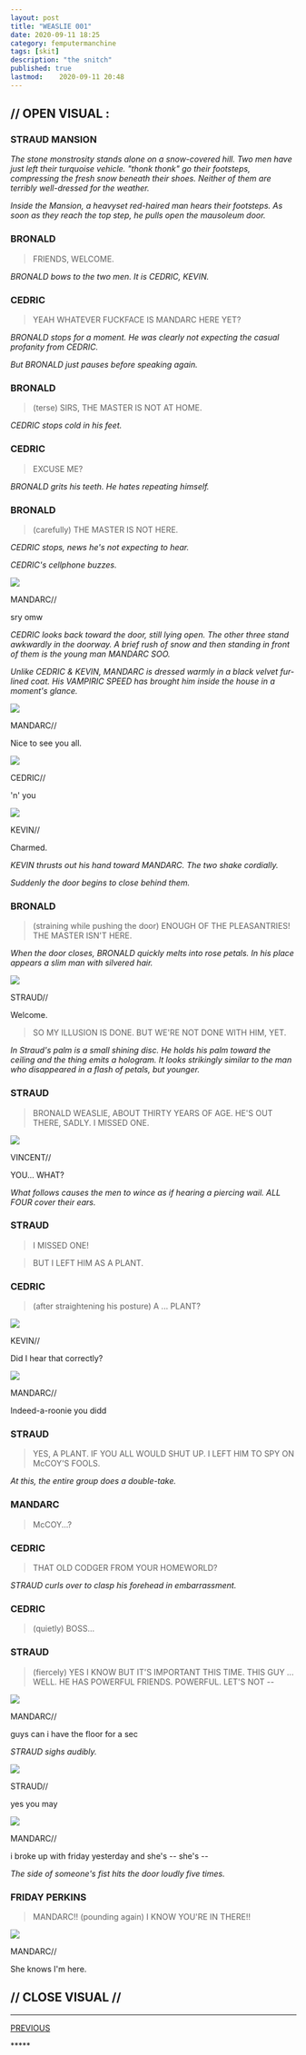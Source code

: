 ```yaml
---
layout: post
title: "WEASLIE 001"
date: 2020-09-11 18:25
category: femputermanchine
tags: [skit]
description: "the snitch"
published: true
lastmod:	2020-09-11 20:48
---
```

[//]: # ( 9/11/20  -added)

## // OPEN VISUAL : ##

### STRAUD MANSION ###

<i>The stone monstrosity stands alone on a snow-covered hill. Two men have just left their turquoise vehicle. "thonk thonk" go their footsteps, compressing the fresh snow beneath their shoes. Neither of them are terribly well-dressed for the weather. </i>

<i>Inside the Mansion, a heavyset red-haired man hears their footsteps. As soon as they reach the top step, he pulls open the mausoleum door. </i>

### BRONALD ###

> FRIENDS, WELCOME.

<I>BRONALD bows to the two men. It is CEDRIC, KEVIN. </i>

### CEDRIC ###

> YEAH WHATEVER FUCKFACE IS MANDARC HERE YET?

<i>BRONALD stops for a moment. He was clearly not expecting the casual profanity from CEDRIC. </i>

<i>But BRONALD just pauses before speaking again. </i>

### BRONALD ###

> (terse) SIRS, THE MASTER IS NOT AT HOME.

<I>CEDRIC stops cold in his feet.</i>

### CEDRIC ###

> EXCUSE ME?

<I>BRONALD grits his teeth. He hates repeating himself.</i>

### BRONALD ###

> (carefully) THE MASTER IS NOT HERE.

<I>CEDRIC stops, news he's not expecting to hear. </i>

<i>CEDRIC's cellphone buzzes. </i>

<div class="chat-box">
<img src="{{ site.url }}/assets/tb/mandarc.jpg" class="chat-portrait" />
<p class="ppl-sez">MANDARC//</p>
<p class="ppl-sez">sry omw</p>
</div>

<i>CEDRIC looks back toward the door, still lying open. The other three stand awkwardly in the doorway. A brief rush of snow and then standing in front of them is the young man MANDARC SOO. </i>

<i>Unlike CEDRIC & KEVIN, MANDARC is dressed warmly in a black velvet fur-lined coat. His VAMPIRIC SPEED has brought him inside the house in a moment's glance. </i>

<div class="chat-box">
<img src="{{ site.url }}/assets/tb/mandarc-joke.jpg" class="chat-portrait" />
<p class="ppl-sez">MANDARC//</p>
<p class="ppl-sez">Nice to see you all.</p>
</div>

<div class="chat-box">
<img src="{{ site.url }}/assets/tb/cedric.jpg" class="chat-portrait" />
<p class="ppl-sez">CEDRIC//</p>
<p class="ppl-sez">'n' you</p>
</div>

<div class="chat-box">
<img src="{{ site.url }}/assets/tb/kevin-thinks.jpg" class="chat-portrait" />
<p class="ppl-sez">KEVIN//</p>
<p class="ppl-sez">Charmed.</p>
</div>

<i>KEVIN thrusts out his hand toward MANDARC. The two shake cordially. </i>

<i>Suddenly the door begins to close behind them. </i>

### BRONALD ###

> (straining while pushing the door) ENOUGH OF THE PLEASANTRIES! THE MASTER ISN'T HERE.

<i>When the door closes, BRONALD quickly melts into rose petals. In his place appears a slim man with silvered hair.</i>

<div class="chat-box">
<img src="{{ site.url }}/assets/tb/straud-happy.jpg" class="chat-portrait" />
<p class="ppl-sez">STRAUD//</p>
<p class="ppl-sez">Welcome.</p>
</div>

> SO MY ILLUSION IS DONE. BUT WE'RE NOT DONE WITH HIM, YET.

<I>In Straud's palm is a small shining disc. He holds his palm toward the ceiling and the thing emits a hologram. It looks strikingly similar to the man who disappeared in a flash of petals, but younger.</i>

### STRAUD ###

> BRONALD WEASLIE, ABOUT THIRTY YEARS OF AGE. HE'S OUT THERE, SADLY. I MISSED ONE.

<div class="chat-box">
<img src="{{ site.url }}/assets/tb/kevcropped.jpg" class="chat-portrait" />
<p class="ppl-sez">VINCENT//</p>
<p class="ppl-sez">YOU... WHAT?</p>
</div>

<I>What follows causes the men to wince as if hearing a piercing wail. ALL FOUR cover their ears.</i>

### STRAUD ###

> I MISSED ONE!

> BUT I LEFT HIM AS A PLANT.

### CEDRIC ###

> (after straightening his posture) A ... PLANT?

<div class="chat-box">
<img src="{{ site.url }}/assets/tb/kevin-thinks.jpg" class="chat-portrait" />
<p class="ppl-sez">KEVIN//</p>
<p class="ppl-sez">Did I hear that correctly? </p>
</div>

<div class="chat-box">
<img src="{{ site.url }}/assets/tb/mandarc-insp-snow.jpg" class="chat-portrait" />
<p class="ppl-sez">MANDARC//</p>
<p class="ppl-sez">Indeed-a-roonie you didd</p>
</div>

### STRAUD ###

> YES, A PLANT. IF YOU ALL WOULD SHUT UP. I LEFT HIM TO SPY ON McCOY'S FOOLS.

<I>At this, the entire group does a double-take.</i>

### MANDARC ###

> McCOY...?

### CEDRIC ###

> THAT OLD CODGER FROM YOUR HOMEWORLD?

<i>STRAUD curls over to clasp his forehead in embarrassment.</i>

### CEDRIC ###

> (quietly) BOSS...

### STRAUD ###

> (fiercely) YES I KNOW BUT IT'S IMPORTANT THIS TIME. THIS GUY ... WELL. HE HAS POWERFUL FRIENDS. POWERFUL. LET'S NOT --

<div class="chat-box">
<img src="{{ site.url }}/assets/tb/mandarc-happytb.jpg" class="chat-portrait" />
<p class="ppl-sez">MANDARC//</p>
<p class="ppl-sez">guys can i have the floor for a sec</p>
</div>

<i>STRAUD sighs audibly.</i>

<div class="chat-box">
<img src="{{ site.url }}/assets/tb/straud-bored.jpg" class="chat-portrait" />
<p class="ppl-sez">STRAUD//</p>
<p class="ppl-sez">yes you may</p>
</div>

<div class="chat-box">
<img src="{{ site.url }}/assets/tb/mandarc1.jpg" class="chat-portrait" />
<p class="ppl-sez">MANDARC//</p>
<p class="ppl-sez">i broke up with friday yesterday and she's -- she's --</p>
</div>

<i>The side of someone's fist hits the door loudly five times.</i>

### FRIDAY PERKINS ###

> MANDARC!! (pounding again) I KNOW YOU'RE IN THERE!! 

<div class="chat-box">
<img src="{{ site.url }}/assets/tb/mandarc1.jpg" class="chat-portrait" />
<p class="ppl-sez">MANDARC//</p>
<p class="ppl-sez">She knows I'm here.</p>
</div>

## // CLOSE VISUAL // ##


*****
<div class="fpmc-nav">

<span class="fpmc-nav-prev"><a href="{{ 'cedric-viii' | prepend: site.baseurl }}">PREVIOUS</a></span> 

<!--<span class="fpmc-nav-next"><a href="{{ 'aegwain-ix' | prepend: site.baseurl }}">NEXT</a></span> --> 



</div>
*****